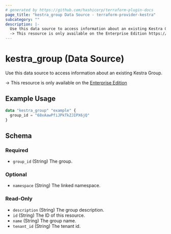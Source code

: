 ```yaml
---
# generated by https://github.com/hashicorp/terraform-plugin-docs
page_title: "kestra_group Data Source - terraform-provider-kestra"
subcategory: ""
description: |-
  Use this data source to access information about an existing Kestra Group.
  -> This resource is only available on the Enterprise Edition https://kestra.io/enterprise
---
```


# kestra_group (Data Source)

Use this data source to access information about an existing Kestra Group.

-> This resource is only available on the [Enterprise Edition](https://kestra.io/enterprise)

## Example Usage

```terraform
data "kestra_group" "example" {
  group_id = "68xAawPfiJPkTkZJIPX6jQ"
}
```

<!-- schema generated by tfplugindocs -->
## Schema

### Required

- `group_id` (String) The group.

### Optional

- `namespace` (String) The linked namespace.

### Read-Only

- `description` (String) The group description.
- `id` (String) The ID of this resource.
- `name` (String) The group name.
- `tenant_id` (String) The tenant id.
